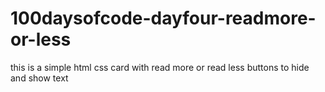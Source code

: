 # 100daysofcode-dayfour-readmore-or-less
this is a simple html css card with read more  or read less buttons  to hide and show text
